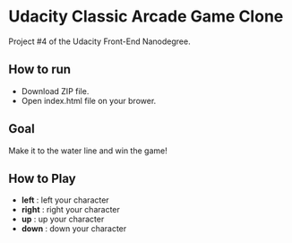 # **Udacity Classic Arcade Game Clone**
Project #4 of the Udacity Front-End Nanodegree.
## How to run
 - Download ZIP file.
 - Open index.html file on your brower.

## Goal
Make it to the water line and win the game!

## How to Play
 - **left**  : left your character
 - **right** : right your character
 - **up**    : up your character
 - **down**  : down your character

